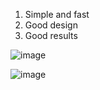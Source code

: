 1. Simple and fast
2. Good design
3. Good results

![image](https://github.com/vanya12312e/removeBGimage/assets/112240505/ed68d0f6-dba1-4705-b078-16c15e26f385)

![image](https://github.com/vanya12312e/removeBGimage/assets/112240505/bd75259b-a329-4573-8fda-2a5e08721752)

